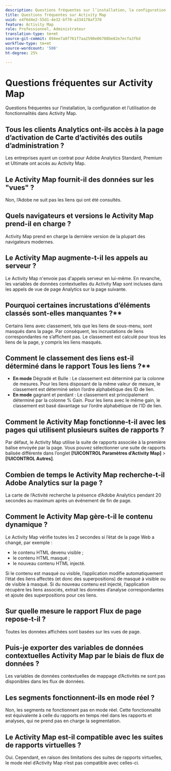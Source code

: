 ```yaml
---
description: Questions fréquentes sur l’installation, la configuration et l’utilisation de fonctionnalités dans Activity Map.
title: Questions fréquentes sur Activity Map
uuid: e4f6d4e2-55d1-4e32-bf70-a334178af370
feature: Activity Map
role: Professionnel, Administrateur
translation-type: tm+mt
source-git-commit: 894ee7a8f761f7aa2590e06708be82e7ecfa3f6d
workflow-type: tm+mt
source-wordcount: '508'
ht-degree: 25%

---
```



# Questions fréquentes sur Activity Map

Questions fréquentes sur l’installation, la configuration et l’utilisation de fonctionnalités dans Activity Map.

## Tous les clients Analytics ont-ils accès à la page d’activation de Carte d’activités des outils d’administration ?

Les entreprises ayant un contrat pour Adobe Analytics Standard, Premium et Ultimate ont accès au Activity Map.

## Le Activity Map fournit-il des données sur les &quot;vues&quot; ?

Non, l’Adobe ne suit pas les liens qui ont été consultés.

## Quels navigateurs et versions le Activity Map prend-il en charge ?

Activity Map prend en charge la dernière version de la plupart des navigateurs modernes.

## Le Activity Map augmente-t-il les appels au serveur ?

Le Activity Map n&#39;envoie pas d&#39;appels serveur en lui-même. En revanche, les variables de données contextuelles du Activity Map sont incluses dans les appels de vue de page Analytics sur la page suivante.

## Pourquoi certaines incrustations d’éléments classés sont-elles manquantes ?**

Certains liens avec classement, tels que les liens de sous-menu, sont masqués dans la page. Par conséquent, les incrustations de liens correspondantes ne s’affichent pas. Le classement est calculé pour tous les liens de la page, y compris les liens masqués.

## Comment le classement des liens est-il déterminé dans le rapport Tous les liens ?**

* **En mode** Dégradé et Bulle : Le classement est déterminé par la colonne de mesures. Pour les liens disposant de la même valeur de mesure, le classement est déterminé selon l’ordre alphabétique des ID de lien.
* **En mode** gagnant et perdant : Le classement est principalement déterminé par la colonne % Gain. Pour les liens avec le même gain, le classement est basé davantage sur l’ordre alphabétique de l’ID de lien.

## Comment le Activity Map fonctionne-t-il avec les pages qui utilisent plusieurs suites de rapports ?

Par défaut, le Activity Map utilise la suite de rapports associée à la première balise envoyée par la page. Vous pouvez sélectionner une suite de rapports balisée différente dans l’onglet **[!UICONTROL Paramètres d’Activity Map]** > **[!UICONTROL Autres]**.

## Combien de temps le Activity Map recherche-t-il Adobe Analytics sur la page ?

La carte de l’Activité recherche la présence d’Adobe Analytics pendant 20 secondes au maximum après un événement de fin de page.

## Comment le Activity Map gère-t-il le contenu dynamique ?

Le Activity Map vérifie toutes les 2 secondes si l’état de la page Web a changé, par exemple :

* le contenu HTML devenu visible ;
* le contenu HTML masqué ;
* le nouveau contenu HTML injecté.

Si le contenu est masqué ou visible, l’application modifie automatiquement l’état des liens affectés (et donc des superpositions) de masqué à visible ou de visible à masqué. Si du nouveau contenu est injecté, l’application récupère les liens associés, extrait les données d’analyse correspondantes et ajoute des superpositions pour ces liens.

## Sur quelle mesure le rapport Flux de page repose-t-il ?

Toutes les données affichées sont basées sur les vues de page.

## Puis-je exporter des variables de données contextuelles Activity Map par le biais de flux de données ?

Les variables de données contextuelles de mappage d’Activités ne sont pas disponibles dans les flux de données.

## Les segments fonctionnent-ils en mode réel ?

Non, les segments ne fonctionnent pas en mode réel. Cette fonctionnalité est équivalente à celle du rapports en temps réel dans les rapports et analyses, qui ne prend pas en charge la segmentation.

## Le Activity Map est-il compatible avec les suites de rapports virtuelles ?

Oui. Cependant, en raison des limitations des suites de rapports virtuelles, le mode réel d’Activity Map n’est pas compatible avec celles-ci.
